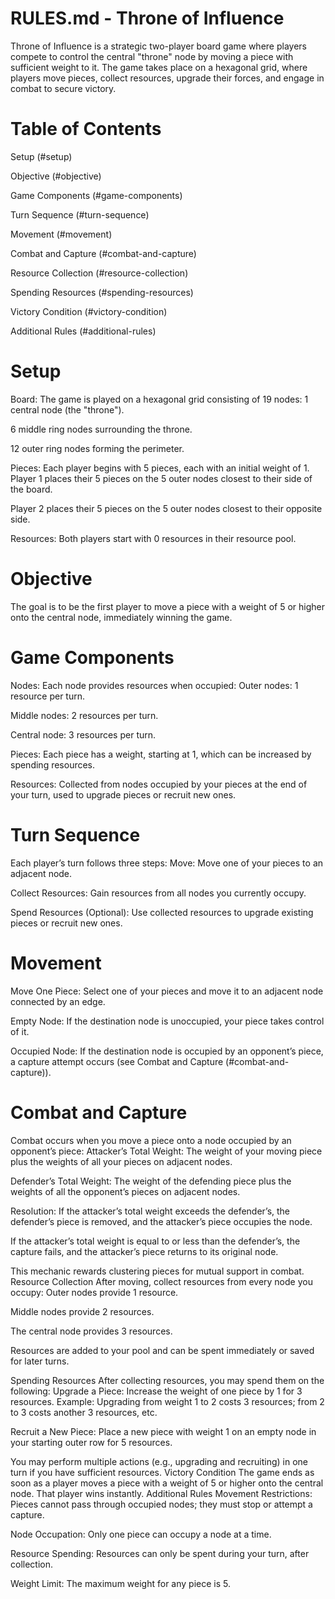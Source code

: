 # RULES.md - Throne of Influence
Throne of Influence is a strategic two-player board game where players compete to control the central "throne" node by moving a piece with sufficient weight to it. The game takes place on a hexagonal grid, where players move pieces, collect resources, upgrade their forces, and engage in combat to secure victory.
# Table of Contents
Setup (#setup)

Objective (#objective)

Game Components (#game-components)

Turn Sequence (#turn-sequence)

Movement (#movement)

Combat and Capture (#combat-and-capture)

Resource Collection (#resource-collection)

Spending Resources (#spending-resources)

Victory Condition (#victory-condition)

Additional Rules (#additional-rules)

# Setup
Board: The game is played on a hexagonal grid consisting of 19 nodes:
1 central node (the "throne").

6 middle ring nodes surrounding the throne.

12 outer ring nodes forming the perimeter.

Pieces: Each player begins with 5 pieces, each with an initial weight of 1.
Player 1 places their 5 pieces on the 5 outer nodes closest to their side of the board.

Player 2 places their 5 pieces on the 5 outer nodes closest to their opposite side.

Resources: Both players start with 0 resources in their resource pool.

# Objective
The goal is to be the first player to move a piece with a weight of 5 or higher onto the central node, immediately winning the game.
# Game Components
Nodes: Each node provides resources when occupied:
Outer nodes: 1 resource per turn.

Middle nodes: 2 resources per turn.

Central node: 3 resources per turn.

Pieces: Each piece has a weight, starting at 1, which can be increased by spending resources.

Resources: Collected from nodes occupied by your pieces at the end of your turn, used to upgrade pieces or recruit new ones.

# Turn Sequence
Each player’s turn follows three steps:
Move: Move one of your pieces to an adjacent node.

Collect Resources: Gain resources from all nodes you currently occupy.

Spend Resources (Optional): Use collected resources to upgrade existing pieces or recruit new ones.

# Movement
Move One Piece: Select one of your pieces and move it to an adjacent node connected by an edge.

Empty Node: If the destination node is unoccupied, your piece takes control of it.

Occupied Node: If the destination node is occupied by an opponent’s piece, a capture attempt occurs (see Combat and Capture (#combat-and-capture)).

# Combat and Capture
Combat occurs when you move a piece onto a node occupied by an opponent’s piece:
Attacker’s Total Weight: The weight of your moving piece plus the weights of all your pieces on adjacent nodes.

Defender’s Total Weight: The weight of the defending piece plus the weights of all the opponent’s pieces on adjacent nodes.

Resolution:
If the attacker’s total weight exceeds the defender’s, the defender’s piece is removed, and the attacker’s piece occupies the node.

If the attacker’s total weight is equal to or less than the defender’s, the capture fails, and the attacker’s piece returns to its original node.

This mechanic rewards clustering pieces for mutual support in combat.
Resource Collection
After moving, collect resources from every node you occupy:
Outer nodes provide 1 resource.

Middle nodes provide 2 resources.

The central node provides 3 resources.

Resources are added to your pool and can be spent immediately or saved for later turns.

Spending Resources
After collecting resources, you may spend them on the following:
Upgrade a Piece: Increase the weight of one piece by 1 for 3 resources.
Example: Upgrading from weight 1 to 2 costs 3 resources; from 2 to 3 costs another 3 resources, etc.

Recruit a New Piece: Place a new piece with weight 1 on an empty node in your starting outer row for 5 resources.

You may perform multiple actions (e.g., upgrading and recruiting) in one turn if you have sufficient resources.
Victory Condition
The game ends as soon as a player moves a piece with a weight of 5 or higher onto the central node. That player wins instantly.
Additional Rules
Movement Restrictions: Pieces cannot pass through occupied nodes; they must stop or attempt a capture.

Node Occupation: Only one piece can occupy a node at a time.

Resource Spending: Resources can only be spent during your turn, after collection.

Weight Limit: The maximum weight for any piece is 5.

